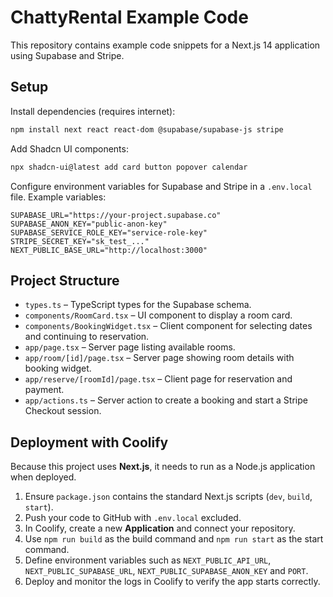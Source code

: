 # ChattyRental Example Code

This repository contains example code snippets for a Next.js 14 application using Supabase and Stripe.

## Setup

Install dependencies (requires internet):

```bash
npm install next react react-dom @supabase/supabase-js stripe
```

Add Shadcn UI components:

```bash
npx shadcn-ui@latest add card button popover calendar
```

Configure environment variables for Supabase and Stripe in a `.env.local` file.
Example variables:

```
SUPABASE_URL="https://your-project.supabase.co"
SUPABASE_ANON_KEY="public-anon-key"
SUPABASE_SERVICE_ROLE_KEY="service-role-key"
STRIPE_SECRET_KEY="sk_test_..."
NEXT_PUBLIC_BASE_URL="http://localhost:3000"
```

## Project Structure

- `types.ts` – TypeScript types for the Supabase schema.
- `components/RoomCard.tsx` – UI component to display a room card.
- `components/BookingWidget.tsx` – Client component for selecting dates and continuing to reservation.
- `app/page.tsx` – Server page listing available rooms.
- `app/room/[id]/page.tsx` – Server page showing room details with booking widget.
- `app/reserve/[roomId]/page.tsx` – Client page for reservation and payment.
- `app/actions.ts` – Server action to create a booking and start a Stripe Checkout session.

## Deployment with Coolify

Because this project uses **Next.js**, it needs to run as a Node.js application when deployed.

1. Ensure `package.json` contains the standard Next.js scripts (`dev`, `build`, `start`).
2. Push your code to GitHub with `.env.local` excluded.
3. In Coolify, create a new **Application** and connect your repository.
4. Use `npm run build` as the build command and `npm run start` as the start command.
5. Define environment variables such as `NEXT_PUBLIC_API_URL`, `NEXT_PUBLIC_SUPABASE_URL`, `NEXT_PUBLIC_SUPABASE_ANON_KEY` and `PORT`.
6. Deploy and monitor the logs in Coolify to verify the app starts correctly.
